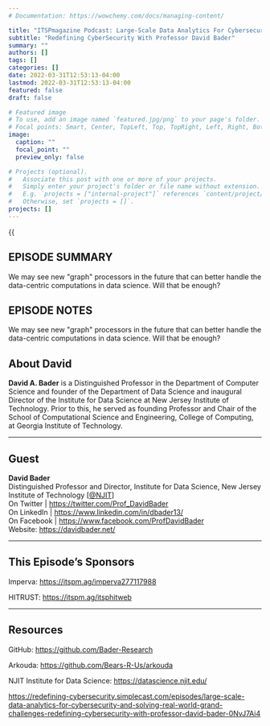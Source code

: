 ```yaml
---
# Documentation: https://wowchemy.com/docs/managing-content/

title: "ITSPmagazine Podcast: Large-Scale Data Analytics For Cybersecurity And Solving Real-World Grand Challenges"
subtitle: "Redefining CyberSecurity With Professor David Bader"
summary: ""
authors: []
tags: []
categories: []
date: 2022-03-31T12:53:13-04:00
lastmod: 2022-03-31T12:53:13-04:00
featured: false
draft: false

# Featured image
# To use, add an image named `featured.jpg/png` to your page's folder.
# Focal points: Smart, Center, TopLeft, Top, TopRight, Left, Right, BottomLeft, Bottom, BottomRight.
image:
  caption: ""
  focal_point: ""
  preview_only: false

# Projects (optional).
#   Associate this post with one or more of your projects.
#   Simply enter your project's folder or file name without extension.
#   E.g. `projects = ["internal-project"]` references `content/project/deep-learning/index.md`.
#   Otherwise, set `projects = []`.
projects: []
---
```


{{<audio src="large-scale-data-analytics-for-cybersecurity-and-solving-real-world-grand-challenges-redefining-cybersecurity-with-david-bader.mp3" >}}

## EPISODE SUMMARY ##

We may see new "graph" processors in the future that can better handle the data-centric computations in data science. Will that be enough?

## EPISODE NOTES ##

We may see new "graph" processors in the future that can better handle the data-centric computations in data science. Will that be enough?

## About David ##

**David A. Bader** is a Distinguished Professor in the Department of Computer Science and founder of the Department of Data Science and inaugural Director of the Institute for Data Science at New Jersey Institute of Technology. Prior to this, he served as founding Professor and Chair of the School of Computational Science and Engineering, College of Computing, at Georgia Institute of Technology.

____________________________

## Guest ##

**David Bader**  
Distinguished Professor and Director, Institute for Data Science, New Jersey Institute of Technology [[@NJIT](https://twitter.com/NJIT)]  
On Twitter | https://twitter.com/Prof_DavidBader  
On LinkedIn | https://www.linkedin.com/in/dbader13/  
On Facebook | https://www.facebook.com/ProfDavidBader  
Website: https://davidbader.net/

____________________________


## This Episode’s Sponsors ##

Imperva: https://itspm.ag/imperva277117988

HITRUST: https://itspm.ag/itsphitweb

____________________________


## Resources ##

GitHub: https://github.com/Bader-Research

Arkouda: https://github.com/Bears-R-Us/arkouda

NJIT Institute for Data Science: https://datascience.njit.edu/

https://redefining-cybersecurity.simplecast.com/episodes/large-scale-data-analytics-for-cybersecurity-and-solving-real-world-grand-challenges-redefining-cybersecurity-with-professor-david-bader-0NvJ7Ai4

